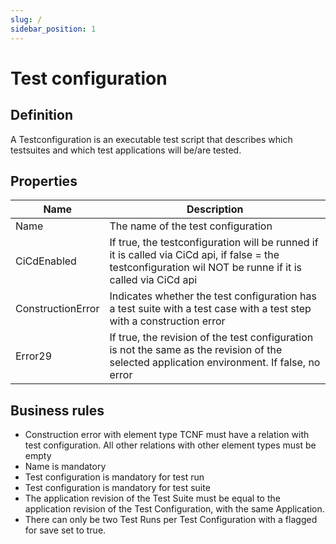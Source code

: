 ```yaml
---
slug: /
sidebar_position: 1
---
```

# Test configuration 

## Definition

A Testconfiguration is an executable test script that describes which testsuites and which test applications will be/are tested. 

## Properties
| Name | Description |
| ----------- | ----------- |
| Name | The name of the test configuration |
| CiCdEnabled | If true,  the testconfiguration will be runned if it is called via CiCd api, if false = the testconfiguration wil NOT be runne if it is called via CiCd api |
| ConstructionError | Indicates whether the test configuration has a test suite with a test case with a test step with a construction error |
| Error29 | If true, the revision of the test configuration is not the same as the revision of the selected application environment. If false, no error |

## Business rules
- Construction error with element type TCNF must have a relation with test configuration. All other relations with other element types must be empty
- Name is mandatory
- Test configuration is mandatory for test run
- Test configuration is mandatory for test suite
- The application revision of the Test Suite must be equal to the application revision of the Test Configuration, with the same Application.
- There can only be two Test Runs per Test Configuration with a flagged for save set to true.